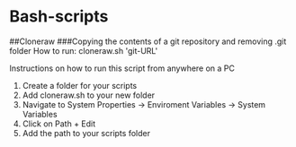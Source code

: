 # Bash-scripts

##Cloneraw
###Copying the contents of a git repository and removing .git folder
How to run:
cloneraw.sh 'git-URL'

Instructions on how to run this script from anywhere on a PC
1. Create a folder for your scripts
2. Add cloneraw.sh to your new folder
3. Navigate to System Properties -> Enviroment Variables -> System Variables
4. Click on Path + Edit
5. Add the path to your scripts folder

